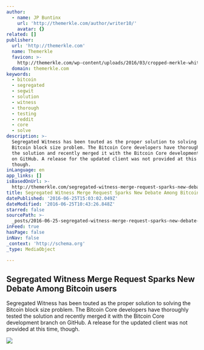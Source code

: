 ```yaml
---
author:
  - name: JP Buntinx
    url: 'http://themerkle.com/author/writer10/'
    avatar: {}
related: []
publisher:
  url: 'http://themerkle.com'
  name: Themerkle
  favicon: >-
    http://themerkle.com/wp-content/uploads/2016/03/cropped-merkle-white-1-192x192.png
  domain: themerkle.com
keywords:
  - bitcoin
  - segregated
  - segwit
  - solution
  - witness
  - thorough
  - testing
  - reddit
  - core
  - solve
description: >-
  Segregated Witness has been touted as the proper solution to solving the
  Bitcoin block size problem. The Bitcoin Core developers have thoroughly tested
  the solution and recently merged it with the Bitcoin Core development branch
  on GitHub. A release for the updated client was not provided at this time,
  though.
inLanguage: en
app_links: []
isBasedOnUrl: >-
  http://themerkle.com/segregated-witness-merge-request-sparks-new-debate-among-bitcoin-users/
title: Segregated Witness Merge Request Sparks New Debate Among Bitcoin users
datePublished: '2016-06-25T15:03:02.049Z'
dateModified: '2016-06-25T10:43:26.848Z'
starred: false
sourcePath: >-
  _posts/2016-06-25-segregated-witness-merge-request-sparks-new-debate-among-bit.md
inFeed: true
hasPage: false
inNav: false
_context: 'http://schema.org'
_type: MediaObject

---
```

<article style=""><h1>Segregated Witness Merge Request Sparks New Debate Among Bitcoin users</h1><p>Segregated Witness has been touted as the proper solution to solving the Bitcoin block size problem. The Bitcoin Core developers have thoroughly tested the solution and recently merged it with the Bitcoin Core development branch on GitHub. A release for the updated client was not provided at this time, though.</p><img src="http://themerkle.com/wp-content/uploads/2016/06/shutterstock_335012375.jpg" /></article>